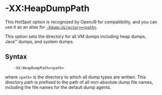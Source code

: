 ﻿<!--
* Copyright (c) 2017, 2021 IBM Corp. and others
*
* This program and the accompanying materials are made
* available under the terms of the Eclipse Public License 2.0
* which accompanies this distribution and is available at
* https://www.eclipse.org/legal/epl-2.0/ or the Apache
* License, Version 2.0 which accompanies this distribution and
* is available at https://www.apache.org/licenses/LICENSE-2.0.
*
* This Source Code may also be made available under the
* following Secondary Licenses when the conditions for such
* availability set forth in the Eclipse Public License, v. 2.0
* are satisfied: GNU General Public License, version 2 with
* the GNU Classpath Exception [1] and GNU General Public
* License, version 2 with the OpenJDK Assembly Exception [2].
*
* [1] https://www.gnu.org/software/classpath/license.html
* [2] http://openjdk.java.net/legal/assembly-exception.html
*
* SPDX-License-Identifier: EPL-2.0 OR Apache-2.0 OR GPL-2.0 WITH
* Classpath-exception-2.0 OR LicenseRef-GPL-2.0 WITH Assembly-exception
-->

# -XX:HeapDumpPath

This HotSpot option is recognized by OpenJ9 for compatibility, and you can use it as an alias for [`-Xdump:directory=<path>`](xdump.md#syntax).

This option sets the directory for all VM dumps including heap dumps, Java&trade; dumps, and system dumps.

## Syntax

        -XX:HeapDumpPath=<path>

where `<path>` is the directory to which all dump types are written. This directory path is prefixed to the path of all non-absolute dump file names, including the file names for the default dump agents.

<!-- ==== END OF TOPIC ==== xxheapdumppath.md ==== -->
